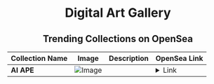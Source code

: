 <div align="center">

# Digital Art Gallery

## Trending Collections on OpenSea

| Collection Name                       | Image                                                                                     | Description                       | OpenSea Link                                                                                          |
|---------------------------------------|-------------------------------------------------------------------------------------------|-----------------------------------|--------------------------------------------------------------------------------------------------------|
| **AI APE** | ![Image](https://i.seadn.io/s/raw/files/af34542038240d3e845b7b41f1d2b1aa.png?w=500&auto=format?w=200&auto=format) |  | <details><summary>Link</summary>[AI APE](https://opensea.io/collection/ai-ape-8)</details> |

</div>